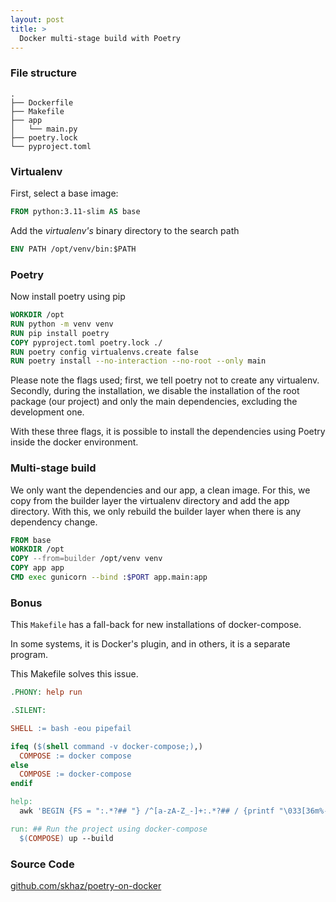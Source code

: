 ```yaml
---
layout: post
title: >
  Docker multi-stage build with Poetry
---
```


### File structure

```
.
├── Dockerfile
├── Makefile
├── app
│   └── main.py
├── poetry.lock
└── pyproject.toml
```

### Virtualenv

First, select a base image:

```Dockerfile
FROM python:3.11-slim AS base
```

Add the _virtualenv's_ binary directory to the search path

```Dockerfile
ENV PATH /opt/venv/bin:$PATH
```

### Poetry

Now install poetry using pip

```Dockerfile
WORKDIR /opt
RUN python -m venv venv
RUN pip install poetry
COPY pyproject.toml poetry.lock ./
RUN poetry config virtualenvs.create false
RUN poetry install --no-interaction --no-root --only main
```

Please note the flags used; first, we tell poetry not to create any virtualenv. Secondly, during the installation, we disable the installation of the root package (our project) and only the main dependencies, excluding the development one.

With these three flags, it is possible to install the dependencies using Poetry inside the docker environment.

### Multi-stage build

We only want the dependencies and our app, a clean image. For this, we copy from the builder layer the virtualenv directory and add the app directory. With this, we only rebuild the builder layer when there is any dependency change.

```Dockerfile
FROM base
WORKDIR /opt
COPY --from=builder /opt/venv venv
COPY app app
CMD exec gunicorn --bind :$PORT app.main:app
```

### Bonus

This `Makefile` has a fall-back for new installations of docker-compose.

In some systems, it is Docker's plugin, and in others, it is a separate program.

This Makefile solves this issue.

```Makefile
.PHONY: help run

.SILENT:

SHELL := bash -eou pipefail

ifeq ($(shell command -v docker-compose;),)
  COMPOSE := docker compose
else
  COMPOSE := docker-compose
endif

help:
  awk 'BEGIN {FS = ":.*?## "} /^[a-zA-Z_-]+:.*?## / {printf "\033[36m%-30s\033[0m %s\n", $$1, $$2}' $(MAKEFILE_LIST)

run: ## Run the project using docker-compose
  $(COMPOSE) up --build
```

### Source Code

[github.com/skhaz/poetry-on-docker](https://github.com/skhaz/poetry-on-docker)